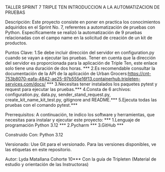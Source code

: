 TALLER SPRINT 7 TRIPLE TEN 
INTRODUCCION A LA AUTOMATIZACION DE PRUEBAS

Descripción:
Este proyecto consiste en poner en practica los conocimientos adquiridos en el Sprint No. 7, referentes a automatización de pruebas con Python. Específicamente se realizó la automatización de 9 pruebas relacionadas con el campo name en la solicitud de creación de un kit de productos.

Puntos Clave:
1.Se debe incluir dirección del servidor en configuration.py cuando se vayan a ejecutar las pruebas. Tener en cuenta que la dirección del servidor es proporcionada para la aplicación de Triple Ten, este enlace solo tiene una duración de dos horas. ***
2.Es recomendable consultar la documentación de la API de la aplicación de Urban Grocers:https://cnt-753b8070-eafa-4842-ae25-97b555e16f13.containerhub.tripleten-services.com/docs/ ***
3.Necesitas tener instalados los paquetes pytest y request para ejecutar las pruebas.***
4.Consta de 6 archivos: configuration.py, data.py, sender_stand_request.py, create_kit_name_kit_test.py, gitignore and README.***
5.Ejecuta todas las pruebas con el comando pytest.***

Prerrequisitos:
A continuación, te indico los software y herramientas, que necesitas para instalar y ejecutar este proyecto: ***
1.Lenguaje de programación Python 3.12 ***
2.Pycharm ***
3.GitHub ***

Construido Con:
Python  3.12

Versionado: 
Use Git para el versionado. Para las versiones disponibles, ve las etiquetas en este repositorio.

Autor: 
Lyda Matallana Cohorte 10***
Con la guía de Tripleten (Material de estudio y orientación de las Instructoras)
